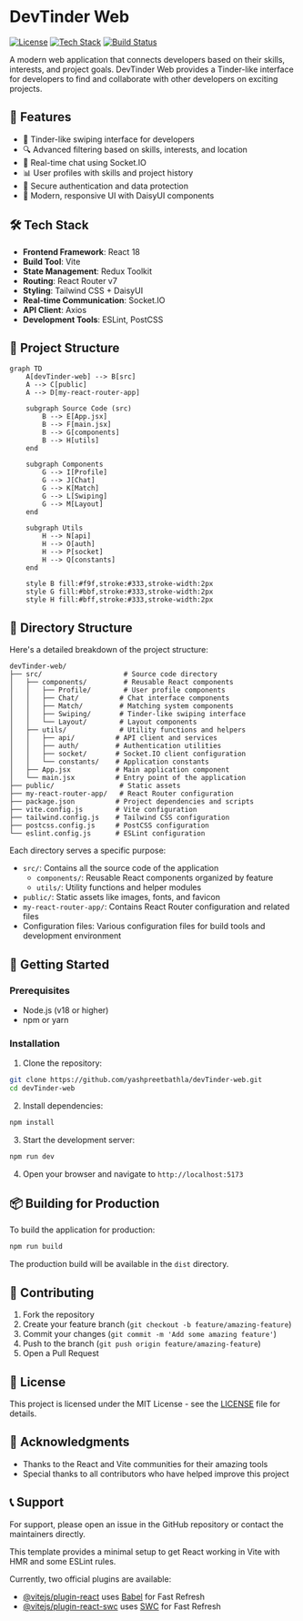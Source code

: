 # DevTinder Web

[![License](https://img.shields.io/badge/license-MIT-blue.svg)](LICENSE)
[![Tech Stack](https://img.shields.io/badge/tech%20stack-React%20%26%20Vite-orange.svg)](https://reactjs.org)
[![Build Status](https://img.shields.io/badge/build-passing-brightgreen.svg)](https://github.com/yashpreetbathla/devTinder-web/actions)

A modern web application that connects developers based on their skills, interests, and project goals. DevTinder Web provides a Tinder-like interface for developers to find and collaborate with other developers on exciting projects.

## 🚀 Features

- 🔄 Tinder-like swiping interface for developers
- 🔍 Advanced filtering based on skills, interests, and location
- 💬 Real-time chat using Socket.IO
- 📊 User profiles with skills and project history
- 🔐 Secure authentication and data protection
- 🎨 Modern, responsive UI with DaisyUI components

## 🛠️ Tech Stack

- **Frontend Framework**: React 18
- **Build Tool**: Vite
- **State Management**: Redux Toolkit
- **Routing**: React Router v7
- **Styling**: Tailwind CSS + DaisyUI
- **Real-time Communication**: Socket.IO
- **API Client**: Axios
- **Development Tools**: ESLint, PostCSS

## 📁 Project Structure

```mermaid
graph TD
    A[devTinder-web] --> B[src]
    A --> C[public]
    A --> D[my-react-router-app]
    
    subgraph Source Code (src)
        B --> E[App.jsx]
        B --> F[main.jsx]
        B --> G[components]
        B --> H[utils]
    end
    
    subgraph Components
        G --> I[Profile]
        G --> J[Chat]
        G --> K[Match]
        G --> L[Swiping]
        G --> M[Layout]
    end
    
    subgraph Utils
        H --> N[api]
        H --> O[auth]
        H --> P[socket]
        H --> Q[constants]
    end
    
    style B fill:#f9f,stroke:#333,stroke-width:2px
    style G fill:#bbf,stroke:#333,stroke-width:2px
    style H fill:#bff,stroke:#333,stroke-width:2px
```

## 📂 Directory Structure

Here's a detailed breakdown of the project structure:

```
devTinder-web/
├── src/                    # Source code directory
│   ├── components/         # Reusable React components
│   │   ├── Profile/        # User profile components
│   │   ├── Chat/          # Chat interface components
│   │   ├── Match/         # Matching system components
│   │   ├── Swiping/       # Tinder-like swiping interface
│   │   └── Layout/        # Layout components
│   ├── utils/             # Utility functions and helpers
│   │   ├── api/          # API client and services
│   │   ├── auth/         # Authentication utilities
│   │   ├── socket/       # Socket.IO client configuration
│   │   └── constants/    # Application constants
│   ├── App.jsx           # Main application component
│   └── main.jsx          # Entry point of the application
├── public/                # Static assets
├── my-react-router-app/   # React Router configuration
├── package.json          # Project dependencies and scripts
├── vite.config.js        # Vite configuration
├── tailwind.config.js    # Tailwind CSS configuration
├── postcss.config.js     # PostCSS configuration
└── eslint.config.js      # ESLint configuration
```

Each directory serves a specific purpose:

- `src/`: Contains all the source code of the application
  - `components/`: Reusable React components organized by feature
  - `utils/`: Utility functions and helper modules
- `public/`: Static assets like images, fonts, and favicon
- `my-react-router-app/`: Contains React Router configuration and related files
- Configuration files: Various configuration files for build tools and development environment

## 🚀 Getting Started

### Prerequisites

- Node.js (v18 or higher)
- npm or yarn

### Installation

1. Clone the repository:
```bash
git clone https://github.com/yashpreetbathla/devTinder-web.git
cd devTinder-web
```

2. Install dependencies:
```bash
npm install
```

3. Start the development server:
```bash
npm run dev
```

4. Open your browser and navigate to `http://localhost:5173`

## 📦 Building for Production

To build the application for production:

```bash
npm run build
```

The production build will be available in the `dist` directory.

## 🤝 Contributing

1. Fork the repository
2. Create your feature branch (`git checkout -b feature/amazing-feature`)
3. Commit your changes (`git commit -m 'Add some amazing feature'`)
4. Push to the branch (`git push origin feature/amazing-feature`)
5. Open a Pull Request

## 📝 License

This project is licensed under the MIT License - see the [LICENSE](LICENSE) file for details.

## 🙏 Acknowledgments

- Thanks to the React and Vite communities for their amazing tools
- Special thanks to all contributors who have helped improve this project

## 📞 Support

For support, please open an issue in the GitHub repository or contact the maintainers directly.

This template provides a minimal setup to get React working in Vite with HMR and some ESLint rules.

Currently, two official plugins are available:

- [@vitejs/plugin-react](https://github.com/vitejs/vite-plugin-react/blob/main/packages/plugin-react/README.md) uses [Babel](https://babeljs.io/) for Fast Refresh
- [@vitejs/plugin-react-swc](https://github.com/vitejs/vite-plugin-react-swc) uses [SWC](https://swc.rs/) for Fast Refresh
